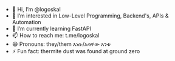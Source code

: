 - 👋 Hi, I’m @logoskal
- 👀 I’m interested in Low-Level Programming, Backend's, APIs & Automation
- 🌱 I’m currently learning FastAPI
- 📫 How to reach me: t.me/logoskal
- 😄 Pronouns: they/them እነሱ/እሳቸው  አንቱ
- ⚡ Fun fact: thermite dust was found at ground zero

<!---
logoskal/logoskal is a ✨ special ✨ repository because its `README.md` (this file) appears on your GitHub profile.
You can click the Preview link to take a look at your changes.
--->
